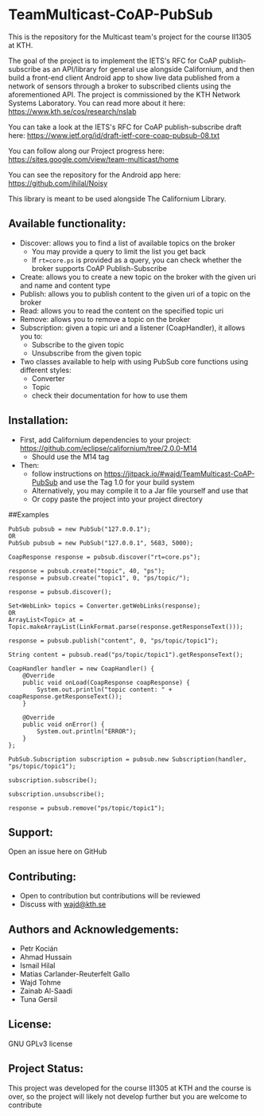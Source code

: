 # TeamMulticast-CoAP-PubSub
This is the repository for the Multicast team's project for the course II1305 at KTH.

The goal of the project is to implement the IETS's RFC for CoAP publish-subscribe as an API/library for general use alongside Californium, and then build a front-end client Android app to show live data published from a network of sensors through a broker to subscribed clients using the aforementioned API. 
The project is commissioned by the KTH Network Systems Laboratory. You can read more about it here: https://www.kth.se/cos/research/nslab

You can take a look at the IETS's RFC for CoAP publish-subscribe draft here: https://www.ietf.org/id/draft-ietf-core-coap-pubsub-08.txt

You can follow along our Project progress here: https://sites.google.com/view/team-multicast/home

You can see the repository for the Android app here: https://github.com/ihilal/Noisy

This library is meant to be used alongside The Californium Library.

## Available functionality:
- Discover: allows you to find a list of available topics on the broker
    - You may provide a query to limit the list you get back
    - If ```rt=core.ps``` is provided as a query, you can check whether the broker supports CoAP Publish-Subscribe
- Create: allows you to create a new topic on the broker with the given uri and name and content type
- Publish: allows you to publish content to the given uri of a topic on the broker
- Read: allows you to read the content on the specified topic uri
- Remove: allows you to remove a topic on the broker
- Subscription: given a topic uri and a listener (CoapHandler), it allows you to:
    - Subscribe to the given topic
    - Unsubscribe from the given topic
- Two classes available to help with using PubSub core functions using different styles:
    - Converter
    - Topic
    - check their documentation for how to use them

## Installation:
- First, add Californium dependencies to your project: https://github.com/eclipse/californium/tree/2.0.0-M14
    - Should use the M14 tag
- Then:
    - follow instructions on https://jitpack.io/#wajd/TeamMulticast-CoAP-PubSub and use the Tag 1.0 for your build system
    - Alternatively, you may compile it to a Jar file yourself and use that 
    - Or copy paste the project into your project directory

##Examples
```
PubSub pubsub = new PubSub("127.0.0.1"); 
OR
PubSub pubsub = new PubSub("127.0.0.1", 5683, 5000); 

CoapResponse response = pubsub.discover("rt=core.ps");

response = pubsub.create("topic", 40, "ps");
response = pubsub.create("topic1", 0, "ps/topic/");

response = pubsub.discover();

Set<WebLink> topics = Converter.getWebLinks(response);
OR
ArrayList<Topic> at = Topic.makeArrayList(LinkFormat.parse(response.getResponseText()));

response = pubsub.publish("content", 0, "ps/topic/topic1");

String content = pubsub.read("ps/topic/topic1").getResponseText();

CoapHandler handler = new CoapHandler() {
    @Override
    public void onLoad(CoapResponse coapResponse) {
        System.out.println("topic content: " + coapResponse.getResponseText());
    }

    @Override
    public void onError() {
        System.out.println("ERROR");
    }
};

PubSub.Subscription subscription = pubsub.new Subscription(handler, "ps/topic/topic1");

subscription.subscribe();

subscription.unsubscribe();

response = pubsub.remove("ps/topic/topic1");
```

## Support: 
Open an issue here on GitHub

## Contributing:
- Open to contribution but contributions will be reviewed
- Discuss with wajd@kth.se

## Authors and Acknowledgements:
- Petr Kocián
- Ahmad Hussain
- Ismail Hilal
- Matias Carlander-Reuterfelt Gallo
- Wajd Tohme
- Zainab Al-Saadi
- Tuna Gersil

## License: 
GNU GPLv3 license

## Project Status:
This project was developed for the course II1305 at KTH and the course is over, so the project will likely not develop further but you are welcome to contribute